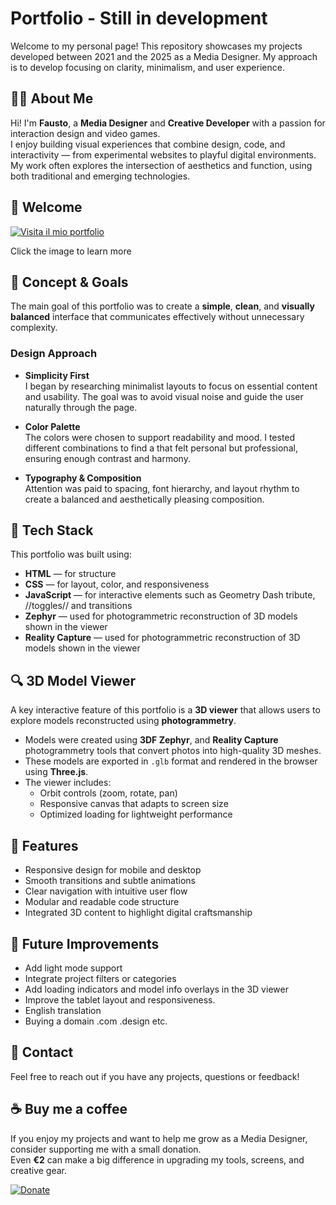 # Portfolio - Still in development

Welcome to my personal page! This repository showcases my projects developed between 2021 and the 2025 as a Media Designer. 
My approach is to develop focusing on clarity, minimalism, and user experience.


## 👨‍💻 About Me

Hi! I'm **Fausto**, a **Media Designer** and **Creative Developer** with a passion for interaction design and video games.  
I enjoy building visual experiences that combine design, code, and interactivity — from experimental websites to playful digital environments.  
My work often explores the intersection of aesthetics and function, using both traditional and emerging technologies.

## 👋 Welcome
[![Visita il mio portfolio](https://media4.giphy.com/media/v1.Y2lkPTc5MGI3NjExbzIwd2Zqbm1ucmlmbHQ4bTc2NjhvemVoY29rbW1xbGJ0MHlwMTZqOSZlcD12MV9pbnRlcm5hbF9naWZfYnlfaWQmY3Q9Zw/nUM4ybsmSPfNsMsN1S/giphy.gif)](https://portfolio-fausto-rabatti.vercel.app/)

Click the image to learn more

## 🌱 Concept & Goals

The main goal of this portfolio was to create a **simple**, **clean**, and **visually balanced** interface that communicates effectively without unnecessary complexity.

### Design Approach

- **Simplicity First**  
  I began by researching minimalist layouts to focus on essential content and usability. The goal was to avoid visual noise and guide the user naturally through the page.

- **Color Palette**  
  The colors were chosen to support readability and mood. I tested different combinations to find a that felt personal but professional, ensuring enough contrast and harmony.

- **Typography & Composition**  
  Attention was paid to spacing, font hierarchy, and layout rhythm to create a balanced and aesthetically pleasing composition.

## 🤖 Tech Stack

This portfolio was built using:

- **HTML** — for structure  
- **CSS** — for layout, color, and responsiveness  
- **JavaScript** — for interactive elements such as Geometry Dash tribute, //toggles// and transitions
- **Zephyr** — used for photogrammetric reconstruction of 3D models shown in the viewer
- **Reality Capture** — used for photogrammetric reconstruction of 3D models shown in the viewer

## 🔍 3D Model Viewer

A key interactive feature of this portfolio is a **3D viewer** that allows users to explore models reconstructed using **photogrammetry**.

- Models were created using **3DF Zephyr**, and **Reality Capture** photogrammetry tools that convert photos into high-quality 3D meshes.
- These models are exported in `.glb` format and rendered in the browser using **Three.js**.
- The viewer includes:
  - Orbit controls (zoom, rotate, pan)
  - Responsive canvas that adapts to screen size
  - Optimized loading for lightweight performance

## 📱 Features

- Responsive design for mobile and desktop  
- Smooth transitions and subtle animations  
- Clear navigation with intuitive user flow  
- Modular and readable code structure
- Integrated 3D content to highlight digital craftsmanship

## 🔮 Future Improvements

- Add light mode support  
- Integrate project filters or categories
- Add loading indicators and model info overlays in the 3D viewer
- Improve the tablet layout and responsiveness.
- English translation
- Buying a domain .com .design etc.


## 📩 Contact

Feel free to reach out if you have any projects, questions or feedback!

## ☕ Buy me a coffee

If you enjoy my projects and want to help me grow as a Media Designer, consider supporting me with a small donation.  
Even **€2** can make a big difference in upgrading my tools, screens, and creative gear.

[![Donate](https://img.shields.io/badge/Donate-PayPal-blue.svg)](https://www.paypal.com/pools/c/9f24PNC0cs
)






